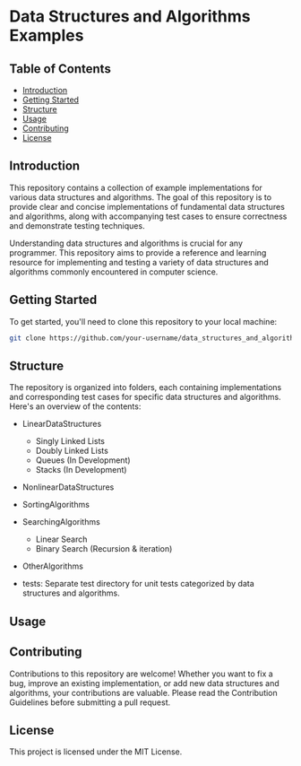 # Data Structures and Algorithms Examples

## Table of Contents

- [Introduction](#introduction)
- [Getting Started](#getting-started)
- [Structure](#structure)
- [Usage](#usage)
- [Contributing](#contributing)
- [License](#license)

## Introduction
This repository contains a collection of example implementations for various data structures and algorithms. The goal of this repository is to provide clear and concise implementations of fundamental data structures and algorithms, along with accompanying test cases to ensure correctness and demonstrate testing techniques.

Understanding data structures and algorithms is crucial for any programmer. This repository aims to provide a reference and learning resource for implementing and testing a variety of data structures and algorithms commonly encountered in computer science.

## Getting Started

To get started, you'll need to clone this repository to your local machine:

```bash
git clone https://github.com/your-username/data_structures_and_algorithms.git
```

## Structure
The repository is organized into folders, each containing implementations and corresponding test cases for specific data structures and algorithms. Here's an overview of the contents:

- LinearDataStructures
  - Singly Linked Lists
  - Doubly Linked Lists
  - Queues (In Development)
  - Stacks (In Development)
    
- NonlinearDataStructures
  
- SortingAlgorithms

- SearchingAlgorithms
  - Linear Search
  - Binary Search (Recursion & iteration)
  
- OtherAlgorithms
  
- tests: Separate test directory for unit tests categorized by data structures and algorithms.

## Usage

## Contributing
Contributions to this repository are welcome! Whether you want to fix a bug, improve an existing implementation, or add new data structures and algorithms, your contributions are valuable. Please read the Contribution Guidelines before submitting a pull request.

## License
This project is licensed under the MIT License.
